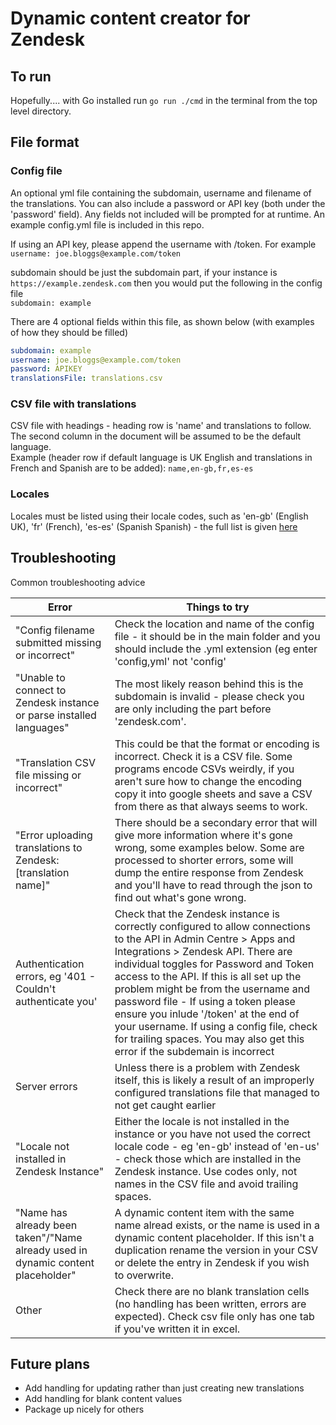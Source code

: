 # Dynamic content creator for Zendesk

## To run

Hopefully.... with Go installed run `go run ./cmd` in the terminal from the top level directory.

## File format

### Config file

An optional yml file containing the subdomain, username and filename of the translations. You can also include a password or API key (both under the 'password' field). Any fields not included will be prompted for at runtime. An example config.yml file is included in this repo.

If using an API key, please append the username with /token. For example  
 `username: joe.bloggs@example.com/token`

subdomain should be just the subdomain part, if your instance is `https://example.zendesk.com` then you would put the following in the config file  
`subdomain: example`

There are 4 optional fields within this file, as shown below (with examples of how they should be filled)

```yml
subdomain: example
username: joe.bloggs@example.com/token
password: APIKEY
translationsFile: translations.csv
```

### CSV file with translations

CSV file with headings - heading row is 'name' and translations to follow. The second column in the document will be assumed to be the default language.  
Example (header row if default language is UK English and translations in French and Spanish are to be added): `name,en-gb,fr,es-es`

### Locales

Locales must be listed using their locale codes, such as 'en-gb' (English UK), 'fr' (French), 'es-es' (Spanish Spanish) - the full list is given [here](https://support.zendesk.com/hc/en-us/articles/4408821324826-Zendesk-language-support-by-product)

## Troubleshooting

Common troubleshooting advice

|Error | Things to try|
--- | ---
|"Config filename submitted missing or incorrect" | Check the location and name of the config file - it should be in the main folder and you should include the .yml extension (eg enter 'config,yml' not 'config'|
| "Unable to connect to Zendesk instance or parse installed languages" | The most likely reason behind this is the subdomain is invalid - please check you are only including the part before 'zendesk.com'. |
| "Translation CSV file missing or incorrect" | This could be that the format or encoding is incorrect. Check it is a CSV file. Some programs encode CSVs weirdly, if you aren't sure how to change the encoding copy it into google sheets and save a CSV from there as that always seems to work. |
| "Error uploading translations to Zendesk: [translation name]" | There should be a secondary error that will give more information where it's gone wrong, some examples below. Some are processed to shorter errors, some will dump the entire response from Zendesk and you'll have to read through the json to find out what's gone wrong. |
| Authentication errors, eg '401 - Couldn't authenticate you' | Check that the Zendesk instance is correctly configured to allow connections to the API in Admin Centre > Apps and Integrations > Zendesk API. There are individual toggles for Password and Token access to the API. If this is all set up the problem might be from the username and password file - If using a token please ensure you inlude '/token' at the end of your username. If using a config file, check for trailing spaces. You may also get this error if the subdemain is incorrect |
| Server errors | Unless there is a problem with Zendesk itself, this is likely a result of an improperly configured translations file that managed to not get caught earlier |
| "Locale not installed in Zendesk Instance" | Either the locale is not installed in the instance or you have not used the correct locale code - eg 'en-gb' instead of 'en-us' - check those which are installed in the Zendesk instance. Use codes only, not names in the CSV file and avoid trailing spaces.|
| "Name has already been taken"/"Name already used in dynamic content placeholder" | A dynamic content item with the same name alread exists, or the name is used in a dynamic content placeholder. If this isn't a duplication rename the version in your CSV or delete the entry in Zendesk if you wish to overwrite.|
| Other | Check there are no blank translation cells (no handling has been written, errors are expected). Check csv file only has one tab if you've written it in excel.

## Future plans

- Add handling for updating rather than just creating new translations
- Add handling for blank content values
- Package up nicely for others
